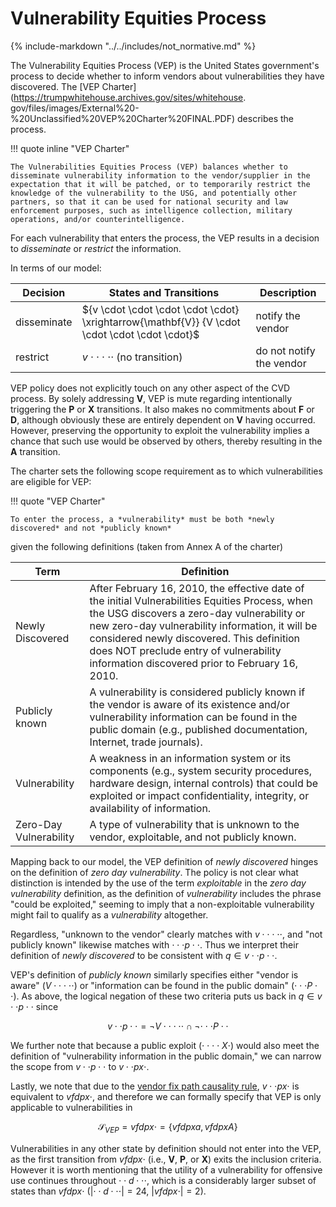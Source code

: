 # Vulnerability Equities Process

{% include-markdown "../../includes/not_normative.md" %}

The Vulnerability Equities Process (VEP) is the United States government's
process to decide whether to inform vendors
about vulnerabilities they have discovered. The
[VEP Charter](<https://trumpwhitehouse.archives.gov/sites/whitehouse>.
gov/files/images/External%20-%20Unclassified%20VEP%20Charter%20FINAL.PDF) describes the process.

!!! quote inline "VEP Charter"

    The Vulnerabilities Equities Process (VEP) balances whether to
    disseminate vulnerability information to the vendor/supplier in the
    expectation that it will be patched, or to temporarily restrict the
    knowledge of the vulnerability to the USG, and potentially other
    partners, so that it can be used for national security and law
    enforcement purposes, such as intelligence collection, military
    operations, and/or counterintelligence.

For each vulnerability that enters the process, the VEP results in a
decision to *disseminate* or *restrict* the information.

In terms of our model:

| Decision    | States and Transitions                                                                         | Description              |
|-------------|------------------------------------------------------------------------------------------------|--------------------------|
| disseminate | ${v \cdot \cdot \cdot \cdot \cdot} \xrightarrow{\mathbf{V}} {V \cdot \cdot \cdot \cdot \cdot}$ | notify the vendor        |
| restrict    | ${v \cdot \cdot \cdot \cdot \cdot}$ (no transition)                                            | do not notify the vendor |

VEP policy does not explicitly touch on any other aspect of the CVD process. By solely addressing
**V**, VEP
is mute regarding intentionally triggering the **P** or
**X** transitions. It also makes no commitments about
**F** or **D**, although obviously these are entirely
dependent on **V** having occurred. However, preserving the
opportunity to exploit the vulnerability implies a chance that such use
would be observed by others, thereby resulting in the **A**
transition.

The charter sets the following scope requirement as to which
vulnerabilities are eligible for VEP:

!!! quote "VEP Charter"

    To enter the process, a *vulnerability* must be both *newly
    discovered* and not *publicly known*

given the following definitions (taken from Annex A of the charter)

| Term | Definition |
|------|------------|
| Newly Discovered | After February 16, 2010, the effective date of the initial Vulnerabilities Equities Process, when the USG discovers a zero-day vulnerability or new zero-day vulnerability information, it will be considered newly discovered. This definition does NOT preclude entry of vulnerability information discovered prior to February 16, 2010. |
| Publicly known | A vulnerability is considered publicly known if the vendor is aware of its existence and/or vulnerability information can be found in the public domain (e.g., published documentation, Internet, trade journals). |
| Vulnerability | A weakness in an information system or its components (e.g., system security procedures, hardware design, internal controls) that could be exploited or impact confidentiality, integrity, or availability of information. |
| Zero-Day Vulnerability | A type of vulnerability that is unknown to the vendor, exploitable, and not publicly known. |

Mapping back to our model, the VEP definition of *newly discovered* hinges
on the definition of *zero day vulnerability*. The policy is not clear
what distinction is intended by the use of the term *exploitable* in the
*zero day vulnerability* definition, as the definition of
*vulnerability* includes the phrase "could be exploited," seeming to
imply that a non-exploitable vulnerability might fail to qualify as a
*vulnerability* altogether.

Regardless, "unknown to the vendor" clearly
matches with $v \cdot \cdot \cdot \cdot \cdot$, and "not publicly known"
likewise
matches with $\cdot \cdot \cdot p \cdot \cdot$. Thus we interpret their
definition of
*newly discovered* to be consistent with $q \in {v \cdot \cdot p \cdot \cdot}$.

VEP's definition of
*publicly known* similarly specifies either "vendor is aware"
($V \cdot \cdot \cdot \cdot \cdot$) or "information can be found in the public
domain"
($\cdot \cdot \cdot P \cdot \cdot$). As above, the logical negation of these two
criteria puts us back in $q \in {v \cdot \cdot p \cdot \cdot}$ since

$${v \cdot \cdot p \cdot \cdot} = \lnot {V \cdot \cdot \cdot \cdot \cdot} \cap
\lnot {\cdot \cdot \cdot P \cdot \cdot}$$

We further
note that because a public exploit ($\cdot \cdot \cdot \cdot X \cdot$) would
also meet the
definition of "vulnerability information in the public domain," we can
narrow the scope from ${v \cdot \cdot p \cdot \cdot}$ to ${v \cdot \cdot px
\cdot}$.

Lastly, we note that due to the
[vendor fix path causality rule](../process_models/cs/cs_model.md),
${v \cdot \cdot px \cdot}$ is equivalent to ${vfdpx \cdot}$, and therefore
we can formally specify that VEP is only applicable to vulnerabilities in

$$\mathcal{S}_{VEP} = {vfdpx \cdot} = \{vfdpxa, vfdpxA\}$$

Vulnerabilities in any other state by definition should not enter into
the VEP, as the
first transition from ${vfdpx\cdot}$ (i.e., **V**, **P**, or
**X**) exits the inclusion criteria. However it is worth
mentioning that the utility of a vulnerability for offensive use
continues throughout $\cdot \cdot d \cdot \cdot \cdot$, which is a considerably
larger subset of states than ${vfdpx \cdot}$ ($|\cdot \cdot d \cdot \cdot \cdot| = 24$,
$|{vfdpx \cdot}| = 2$).
